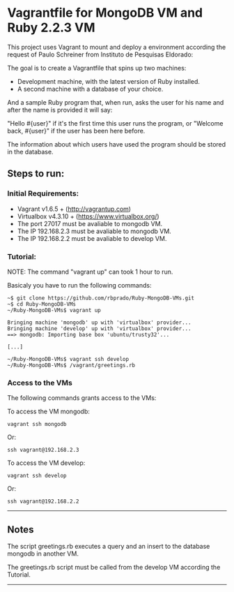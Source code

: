 # Vagrantfile for MongoDB VM and Ruby 2.2.3 VM

This project uses Vagrant to mount and deploy a environment
according the request of Paulo Schreiner from Instituto de
Pesquisas Eldorado:

The goal is to create a Vagrantfile that spins up two machines:

 - Development machine, with the latest version of Ruby installed.
 - A second machine with a database of your choice.

And a sample Ruby program that, when run, asks the user for his
name and after the name is provided it will say:

"Hello #{user}" if it's the first time this user runs the program, or
"Welcome back, #{user}" if the user has been here before.

The information about which users have used the program should be
stored in the database.

## Steps to run:

### Initial Requirements:

  * Vagrant v1.6.5 + (http://vagrantup.com)
  * Virtualbox v4.3.10 + (https://www.virtualbox.org/)
  * The port 27017 must be avaliable to mongodb VM.
  * The IP 192.168.2.3 must be avaliable to mongodb VM.
  * The IP 192.168.2.2 must be avaliable to develop VM.

### Tutorial:
    
NOTE: The command "vagrant up" can took 1 hour to run.

Basicaly you have to run the following commands:
    
    ~$ git clone https://github.com/rbprado/Ruby-MongoDB-VMs.git
    ~$ cd Ruby-MongoDB-VMs
    ~/Ruby-MongoDB-VMs$ vagrant up

    Bringing machine 'mongodb' up with 'virtualbox' provider...
    Bringing machine 'develop' up with 'virtualbox' provider...
    ==> mongodb: Importing base box 'ubuntu/trusty32'...

    [...]

    ~/Ruby-MongoDB-VMs$ vagrant ssh develop
    ~/Ruby-MongoDB-VMs$ /vagrant/greetings.rb

### Access to the VMs

The following commands grants access to the VMs:

To access the VM mongodb:

    vagrant ssh mongodb

Or:

    ssh vagrant@192.168.2.3

To access the VM develop:

    vagrant ssh develop

Or:

    ssh vagrant@192.168.2.2

---

## Notes

The script greetings.rb executes a query and an insert to
the database mongodb in another VM.

The greetings.rb script must be called from the develop VM
according the Tutorial.

---
